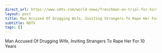 ```yaml
---
direct_url: https://www.ndtv.com/world-news/frenchman-on-trial-for-hiring-strangers-to-rape-drugged-wife-for-10-years-6477911
layout: post
title: Man Accused Of Drugging Wife, Inviting Strangers To Rape Her For 10 Years
subtitle: NDTV
tags: []
---
```


Man Accused Of Drugging Wife, Inviting Strangers To Rape Her For 10 Years
